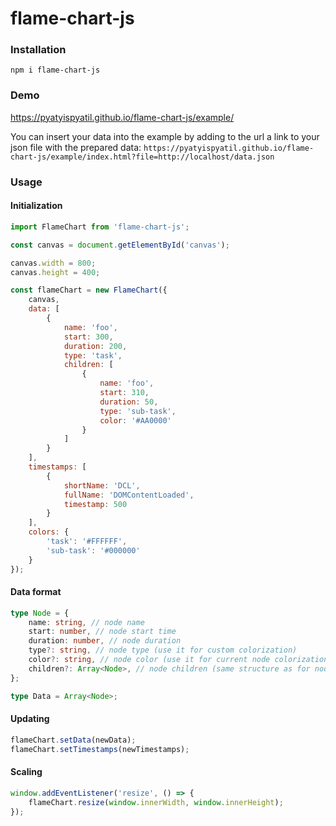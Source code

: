 # flame-chart-js

### Installation

`npm i flame-chart-js`

### Demo

https://pyatyispyatil.github.io/flame-chart-js/example/

You can insert your data into the example by adding to the url a link to your json file with the prepared data:
`https://pyatyispyatil.github.io/flame-chart-js/example/index.html?file=http://localhost/data.json`

### Usage

#### Initialization

```js
import FlameChart from 'flame-chart-js';

const canvas = document.getElementById('canvas');

canvas.width = 800;
canvas.height = 400;

const flameChart = new FlameChart({
    canvas,
    data: [
        {
            name: 'foo',
            start: 300,
            duration: 200,
            type: 'task',
            children: [
                {
                    name: 'foo',
                    start: 310,
                    duration: 50,
                    type: 'sub-task',
                    color: '#AA0000'
                }
            ]
        }
    ],
    timestamps: [
        {
            shortName: 'DCL',
            fullName: 'DOMContentLoaded',
            timestamp: 500
        }
    ],
    colors: {
        'task': '#FFFFFF',
        'sub-task': '#000000'
    }
});
```

#### Data format

```ts
type Node = {
    name: string, // node name
    start: number, // node start time
    duration: number, // node duration
    type?: string, // node type (use it for custom colorization)
    color?: string, // node color (use it for current node colorization)
    children?: Array<Node>, // node children (same structure as for node)
};

type Data = Array<Node>;
```

#### Updating

```js
flameChart.setData(newData);
flameChart.setTimestamps(newTimestamps);
```

#### Scaling

```js
window.addEventListener('resize', () => {
    flameChart.resize(window.innerWidth, window.innerHeight);
});
```
